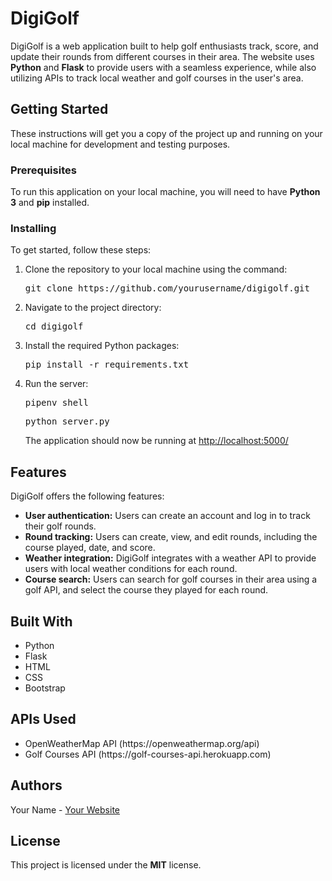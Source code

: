 <h1>DigiGolf</h1>
<p>DigiGolf is a web application built to help golf enthusiasts track, score, and update their rounds from different courses in their area. The website uses <strong>Python</strong> and <strong>Flask</strong> to provide users with a seamless experience, while also utilizing APIs to track local weather and golf courses in the user's area.</p>
<h2>Getting Started</h2>
<p>These instructions will get you a copy of the project up and running on your local machine for development and testing purposes.</p>
<h3>Prerequisites</h3>
<p>To run this application on your local machine, you will need to have <strong>Python 3</strong> and <strong>pip</strong> installed.</p>
<h3>Installing</h3>
<p>To get started, follow these steps:</p>
<ol>
<li>Clone the repository to your local machine using the command:</li>
<pre>
git clone https://github.com/yourusername/digigolf.git
</pre>
<li>Navigate to the project directory:</li>
<pre>
cd digigolf
</pre>
<li>Install the required Python packages:</li>
<pre>
pip install -r requirements.txt
</pre>
<li>Run the server:</li>
<pre>
pipenv shell
</pre>
<pre>
python server.py
</pre>
<p>The application should now be running at <a href="http://localhost:5000/">http://localhost:5000/</a></p>
</ol>
<h2>Features</h2>
<p>DigiGolf offers the following features:</p>
<ul>
<li><strong>User authentication:</strong> Users can create an account and log in to track their golf rounds.</li>
<li><strong>Round tracking:</strong> Users can create, view, and edit rounds, including the course played, date, and score.</li>
<li><strong>Weather integration:</strong> DigiGolf integrates with a weather API to provide users with local weather conditions for each round.</li>
<li><strong>Course search:</strong> Users can search for golf courses in their area using a golf API, and select the course they played for each round.</li>
</ul>
<h2>Built With</h2>
<ul>
<li>Python</li>
<li>Flask</li>
<li>HTML</li>
<li>CSS</li>
<li>Bootstrap</li>
</ul>
<h2>APIs Used</h2>
<ul>
<li>OpenWeatherMap API (https://openweathermap.org/api)</li>
<li>Golf Courses API (https://golf-courses-api.herokuapp.com)</li>
</ul>
<h2>Authors</h2>
<p>Your Name - <a href="https://www.yourwebsite.com/">Your Website</a></p>
<h2>License</h2>
<p>This project is licensed under the <strong>MIT</strong> license.</p>
